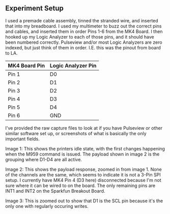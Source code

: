 ## Experiment Setup
I used a premade cable assembly, tinned the stranded wire, and inserted that into my breadboard. I used my multimeter to buzz out the correct pins and cables, and inserted them in order Pins 1-6 from the MK4 Board. I then hooked up my Logic Analyzer to each of those pins, and it should have been numbered correctly. Pulseview and/or most Logic Analyzers are zero indexed, but just think of them in order. I.E. this was the pinout from board to LA.

| MK4 Board Pin | Logic Analyzer Pin |
| ------------- | ------------------ |
| Pin 1         | D0                 |
| Pin 2         | D1                 |
| Pin 3         | D2                 |
| Pin 4         | D3                 |
| Pin 5         | D4                 |
| Pin 6         | GND                |

I've provided the raw capture files to look at if you have Pulseview or other similar software set up, or screenshots of what is basically the only important fields.

Image 1:
This shows the printers idle state, with the first changes happening when the M959 command is issued. The payload shown in image 2 is the grouping where D1-D4 are all active.

Image 2:
This shows the payload response, zoomed in from image 1. None of the channels are the same, which seems to indicate it is not a 3-Pin SPI setup. I currently have MK4 Pin 4 (D3 here) disconnected because I'm not sure where it can be wired to on the board. The only remaining pins are INT1 and INT2 on the Sparkfun Breakout Board.

Image 3:
This is zoomed out to show that D1 is the SCL pin because it's the only one with regularly occuring writes.
